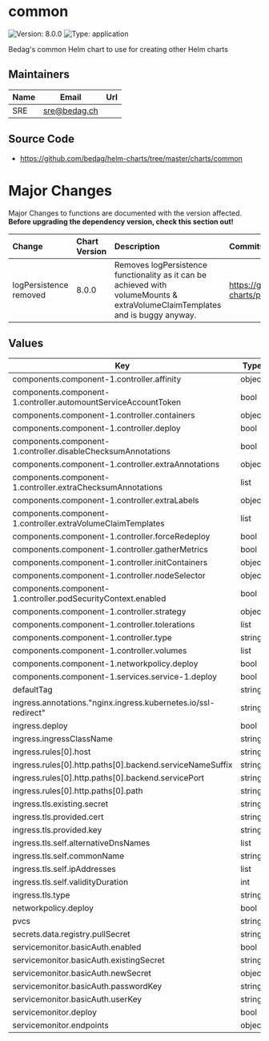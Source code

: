 # common

![Version: 8.0.0](https://img.shields.io/badge/Version-8.0.0-informational?style=flat-square) ![Type: application](https://img.shields.io/badge/Type-application-informational?style=flat-square)

Bedag's common Helm chart to use for creating other Helm charts

## Maintainers

| Name | Email | Url |
| ---- | ------ | --- |
| SRE | <sre@bedag.ch> |  |

## Source Code

* <https://github.com/bedag/helm-charts/tree/master/charts/common>

# Major Changes

Major Changes to functions are documented with the version affected. **Before upgrading the dependency version, check this section out!**

| **Change** | **Chart Version** | **Description** | **Commits/PRs** |
| :----------- | :---------------- | :--------------------- | :-------------- |
|logPersistence removed|8.0.0|Removes logPersistence functionality as it can be achieved with volumeMounts & extraVolumeClaimTemplates and is buggy anyway.|https://github.com/bedag/helm-charts/pull/68|

## Values

| Key | Type | Default | Description |
|-----|------|---------|-------------|
| components.component-1.controller.affinity | object | `{}` |  |
| components.component-1.controller.automountServiceAccountToken | bool | `false` |  |
| components.component-1.controller.containers | object | `{}` |  |
| components.component-1.controller.deploy | bool | `false` |  |
| components.component-1.controller.disableChecksumAnnotations | bool | `false` |  |
| components.component-1.controller.extraAnnotations | object | `{}` |  |
| components.component-1.controller.extraChecksumAnnotations | list | `[]` |  |
| components.component-1.controller.extraLabels | object | `{}` |  |
| components.component-1.controller.extraVolumeClaimTemplates | list | `[]` |  |
| components.component-1.controller.forceRedeploy | bool | `false` |  |
| components.component-1.controller.gatherMetrics | bool | `false` |  |
| components.component-1.controller.initContainers | object | `{}` |  |
| components.component-1.controller.nodeSelector | object | `{}` |  |
| components.component-1.controller.podSecurityContext.enabled | bool | `false` |  |
| components.component-1.controller.strategy | object | `{}` |  |
| components.component-1.controller.tolerations | list | `[]` |  |
| components.component-1.controller.type | string | `"Deployment"` |  |
| components.component-1.controller.volumes | list | `[]` |  |
| components.component-1.networkpolicy.deploy | bool | `false` |  |
| components.component-1.services.service-1.deploy | bool | `false` |  |
| defaultTag | string | `"latest"` |  |
| ingress.annotations."nginx.ingress.kubernetes.io/ssl-redirect" | string | `"true"` |  |
| ingress.deploy | bool | `false` |  |
| ingress.ingressClassName | string | `""` |  |
| ingress.rules[0].host | string | `"myapp.cluster.local"` |  |
| ingress.rules[0].http.paths[0].backend.serviceNameSuffix | string | `"component-1"` |  |
| ingress.rules[0].http.paths[0].backend.servicePort | string | `"http"` |  |
| ingress.rules[0].http.paths[0].path | string | `"/"` |  |
| ingress.tls.existing.secret | string | `""` |  |
| ingress.tls.provided.cert | string | `""` |  |
| ingress.tls.provided.key | string | `""` |  |
| ingress.tls.self.alternativeDnsNames | list | `[]` |  |
| ingress.tls.self.commonName | string | `"*.cluster.local"` |  |
| ingress.tls.self.ipAddresses | list | `[]` |  |
| ingress.tls.self.validityDuration | int | `365` |  |
| ingress.tls.type | string | `"none"` |  |
| networkpolicy.deploy | bool | `false` |  |
| pvcs | string | `nil` |  |
| secrets.data.registry.pullSecret | string | `""` |  |
| servicemonitor.basicAuth.enabled | bool | `false` |  |
| servicemonitor.basicAuth.existingSecret | string | `""` |  |
| servicemonitor.basicAuth.newSecret | object | `{}` |  |
| servicemonitor.basicAuth.passwordKey | string | `"password"` |  |
| servicemonitor.basicAuth.userKey | string | `"username"` |  |
| servicemonitor.deploy | bool | `false` |  |
| servicemonitor.endpoints | object | `{}` |  |
